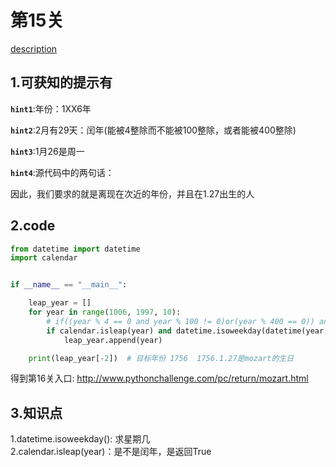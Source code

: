 # 第15关

[description](http://www.pythonchallenge.com/pc/return/uzi.html)

## 1.可获知的提示有  
**`hint1`**:年份：1XX6年

**`hint2`**:2月有29天：闰年(能被4整除而不能被100整除，或者能被400整除)

**`hint3`**:1月26是周一

**`hint4`**:源代码中的两句话：
     <!-- he ain't the youngest, he is the second -->
     <!-- todo: buy flowers for tomorrow -->

因此，我们要求的就是离现在次近的年份，并且在1.27出生的人

## 2.code
```python
from datetime import datetime
import calendar


if __name__ == "__main__":

    leap_year = []
    for year in range(1006, 1997, 10):
        # if((year % 4 == 0 and year % 100 != 0)or(year % 400 == 0)) and (datetime.isoweekday(datetime(year,1,26))==1):#闰年,1.26周一
        if calendar.isleap(year) and datetime.isoweekday(datetime(year, 1, 26)) == 1:  # 闰年 1.26周一
            leap_year.append(year)

    print(leap_year[-2])  # 目标年份 1756  1756.1.27是mozart的生日

```
得到第16关入口: http://www.pythonchallenge.com/pc/return/mozart.html  
## 3.知识点
1.datetime.isoweekday(): 求星期几  
2.calendar.isleap(year)：是不是闰年，是返回True






